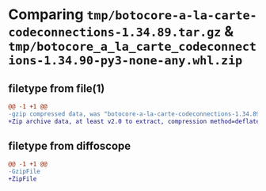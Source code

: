 # Comparing `tmp/botocore-a-la-carte-codeconnections-1.34.89.tar.gz` & `tmp/botocore_a_la_carte_codeconnections-1.34.90-py3-none-any.whl.zip`

## filetype from file(1)

```diff
@@ -1 +1 @@
-gzip compressed data, was "botocore-a-la-carte-codeconnections-1.34.89.tar", last modified: Tue Apr 23 01:01:56 2024, max compression
+Zip archive data, at least v2.0 to extract, compression method=deflate
```

## filetype from diffoscope

```diff
@@ -1 +1 @@
-GzipFile
+ZipFile
```

